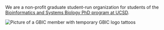 
We are a non-profit graduate student-run organization for students of the [Bioinformatics and Systems Biology PhD program at UCSD](https://bioinformatics.ucsd.edu/). 

![Picture of a GBIC member with temporary GBIC logo tattoos](https://bioinformatics.ucsd.edu/sites/bioinformatics.ucsd.edu/files/assets/images/gbic_temporary_tattoos_2015-09-02_600px.png)
